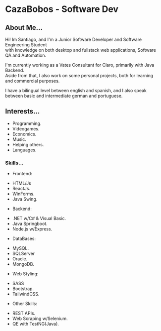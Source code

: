 # CazaBobos - Software Dev
## About Me...
Hi! Im Santiago, and I'm a Junior Software Developer and Software Engineering Student \
with knowledge on both desktop and fullstack web applications, Software QA and Automation.

I'm currently working as a Vates Consultant for Claro, primarily with Java Backend. \
Aside from that, I also work on some personal projects, both for learning and commercial purposes.

I have a bilingual level between english and spanish, and I also speak between basic and intermediate german and portuguese.

## Interests...
- Programming.
- Videogames. 
- Economics. 
- Music.
- Helping others.
- Languages.

### Skills...
* Frontend:
- HTML/Js
- ReactJs.
- WinForms.
- Java Swing.

* Backend:
- .NET w/C# & Visual Basic.
- Java Springboot.
- Node.js w/Express.

* DataBases:
- MySQL.
- SQLServer
- Oracle.
- MongoDB.

* Web Styling:
- SASS
- Bootstrap.
- TailwindCSS.

+ Other Skills:
- REST APIs.
- Web Scraping w/Selenium.
- QE with TestNG(Java).
